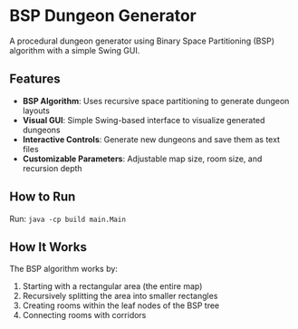 # BSP Dungeon Generator

A procedural dungeon generator using Binary Space Partitioning (BSP) algorithm with a simple Swing GUI.

## Features

- **BSP Algorithm**: Uses recursive space partitioning to generate dungeon layouts
- **Visual GUI**: Simple Swing-based interface to visualize generated dungeons
- **Interactive Controls**: Generate new dungeons and save them as text files
- **Customizable Parameters**: Adjustable map size, room size, and recursion depth

## How to Run
Run: `java -cp build main.Main`

## How It Works

The BSP algorithm works by:
1. Starting with a rectangular area (the entire map)
2. Recursively splitting the area into smaller rectangles
3. Creating rooms within the leaf nodes of the BSP tree
4. Connecting rooms with corridors
